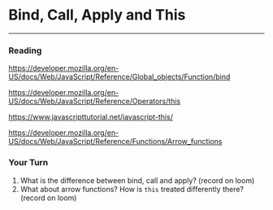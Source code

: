 # Bind, Call, Apply and This

---

### Reading

https://developer.mozilla.org/en-US/docs/Web/JavaScript/Reference/Global_objects/Function/bind

https://developer.mozilla.org/en-US/docs/Web/JavaScript/Reference/Operators/this

https://www.javascripttutorial.net/javascript-this/

https://developer.mozilla.org/en-US/docs/Web/JavaScript/Reference/Functions/Arrow_functions

### Your Turn

1. What is the difference between bind, call and apply? (record on loom)
2. What about arrow functions? How is `this` treated differently there? (record on loom)
